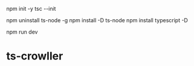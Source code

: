 npm init -y
tsc --init

npm uninstall ts-node -g
npm install -D ts-node
npm install typescript -D

npm run dev
# ts-crowller
